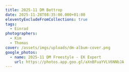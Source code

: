 ```yaml
---
title: 2025-11 DM Bottrop
date: 2025-11-28T08:35:00.000+01:00
eleventyExcludeFromCollections: true
tags:
  - Einrad
photographers:
  - Kim
  - Thomas
cover: /assets/imgs/uploads/dm-album-cover.png
google_photos:
  - name: 2025-11 DM Freestyle - EK Expert
    url: https://photos.app.goo.gl/aXnBFuaYVLV6NNbJA
---
```

